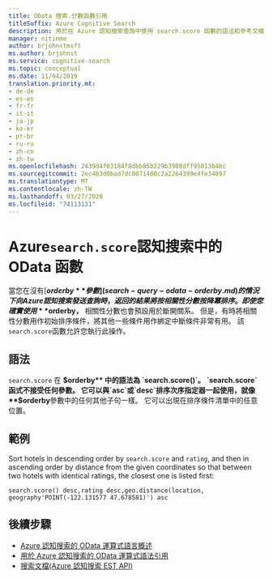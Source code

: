 ```yaml
---
title: OData 搜索.分數函數引用
titleSuffix: Azure Cognitive Search
description: 用於在 Azure 認知搜索查詢中使用 search.score 函數的語法和參考文檔。
manager: nitinme
author: brjohnstmsft
ms.author: brjohnst
ms.service: cognitive-search
ms.topic: conceptual
ms.date: 11/04/2019
translation.priority.mt:
- de-de
- es-es
- fr-fr
- it-it
- ja-jp
- ko-kr
- pt-br
- ru-ru
- zh-cn
- zh-tw
ms.openlocfilehash: 2439d4f03184f8dbb85b229b3908dff95013b4bc
ms.sourcegitcommit: 2ec4b3d0bad7dc0071400c2a2264399e4fe34897
ms.translationtype: MT
ms.contentlocale: zh-TW
ms.lasthandoff: 03/27/2020
ms.locfileid: "74113131"
---
```

# <a name="odata-searchscore-function-in-azure-cognitive-search"></a>Azure`search.score`認知搜索中的 OData 函數

當您在沒有[**$orderby**參數](search-query-odata-orderby.md)的情況下向 Azure 認知搜索發送查詢時，返回的結果將按相關性分數按降冪排序。 即使您確實使用 **$orderby，** 相關性分數也會預設用於斷開關系。 但是，有時將相關性分數用作初始排序條件，將其他一些條件用作綁定中斷條件非常有用。 該`search.score`函數允許您執行此操作。

## <a name="syntax"></a>語法

`search.score` 在 **$orderby** 中的語法為 `search.score()`。 `search.score` 函式不接受任何參數。 它可以與`asc`或`desc`排序次序指定器一起使用，就像 **$orderby**參數中的任何其他子句一樣。 它可以出現在排序條件清單中的任意位置。

## <a name="example"></a>範例

Sort hotels in descending order by `search.score` and `rating`, and then in ascending order by distance from the given coordinates so that between two hotels with identical ratings, the closest one is listed first:

    search.score() desc,rating desc,geo.distance(location, geography'POINT(-122.131577 47.678581)') asc

## <a name="next-steps"></a>後續步驟  

- [Azure 認知搜索的 OData 運算式語言概述](query-odata-filter-orderby-syntax.md)
- [用於 Azure 認知搜索的 OData 運算式語法引用](search-query-odata-syntax-reference.md)
- [搜索文檔&#40;Azure 認知搜索 EST API&#41;](https://docs.microsoft.com/rest/api/searchservice/Search-Documents)
